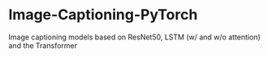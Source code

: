 # Image-Captioning-PyTorch
Image captioning models based on ResNet50, LSTM (w/ and w/o attention) and the Transformer
